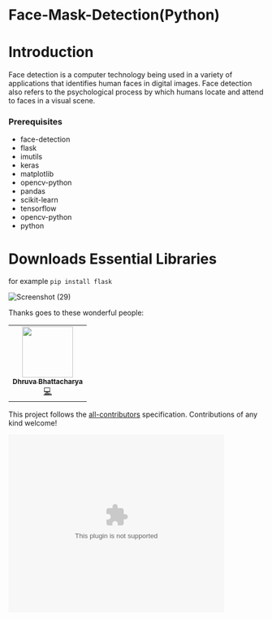 # Face-Mask-Detection(Python)
# Introduction
Face detection is a computer technology being used in a variety of applications that identifies human faces in digital images. Face detection also refers to the psychological process by which humans locate and attend to faces in a visual scene.

### Prerequisites
* face-detection
* flask
* imutils
* keras
* matplotlib
* opencv-python
* pandas
* scikit-learn
* tensorflow
* opencv-python
* python

# Downloads Essential Libraries 
for example `pip install flask` 

![Screenshot (29)](https://user-images.githubusercontent.com/71749153/131258742-658d4727-b543-42ce-8411-682d276faf09.png)

Thanks goes to these wonderful people:

<!-- ALL-CONTRIBUTORS-LIST:START - Do not remove or modify this section -->
<!-- prettier-ignore-start -->
<!-- markdownlint-disable -->
<table>
  <tr>
    <td align="center"><a href="http://dhruvabhattacharya.github.io"><img src="https://avatars.githubusercontent.com/u/71749153?v=4?s=100" width="100px;" alt=""/><br /><sub><b>Dhruva Bhattacharya </b></sub></a><br /><a href="https://github.com/AskforTrain/Face-Mask-Detection-/commits?author=dhruvaop" title="Code">💻</a></td>
  </tr>
</table>

This project follows the [all-contributors](https://github.com/all-contributors/all-contributors) specification. Contributions of any kind welcome!


<object width="425" height="350">
  <param name="movie" value="https://youtu.be/qPp-jwO2Z1M" />
  <param name="wmode" value="transparent" />
  <embed src="https://www.youtube.com/channel/UCx4o0mGSyBHIzsQMG3zHj7Q/videos"
         type="Face Mask Detection"
         wmode="transparent" width="425" height="350" />
</object>
